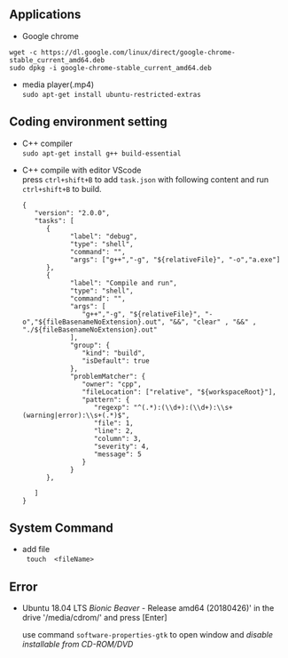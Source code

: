 
## Applications

 * Google chrome 
 ```
wget -c https://dl.google.com/linux/direct/google-chrome-stable_current_amd64.deb
sudo dpkg -i google-chrome-stable_current_amd64.deb
```

* media player(.mp4)  
` sudo apt-get install ubuntu-restricted-extras
`
## Coding  environment setting

* C++ compiler  
`sudo apt-get install g++ build-essential
` 
- C++ compile with  editor VScode  
press `ctrl+shift+B` to add `task.json` with following content and run `ctrl+shift+B` to build. 
   ```
   {
      "version": "2.0.0",
      "tasks": [
         {
               "label": "debug",
               "type": "shell",
               "command": "",
               "args": ["g++","-g", "${relativeFile}", "-o","a.exe"]
         },
         {
               "label": "Compile and run",
               "type": "shell",
               "command": "",
               "args": [
                  "g++","-g", "${relativeFile}", "-o","${fileBasenameNoExtension}.out", "&&", "clear" , "&&" , "./${fileBasenameNoExtension}.out"
               ],
               "group": {
                  "kind": "build",
                  "isDefault": true  
               },
               "problemMatcher": {
                  "owner": "cpp",
                  "fileLocation": ["relative", "${workspaceRoot}"],
                  "pattern": {
                     "regexp": "^(.*):(\\d+):(\\d+):\\s+(warning|error):\\s+(.*)$",
                     "file": 1,
                     "line": 2,
                     "column": 3,
                     "severity": 4,
                     "message": 5
                  }
               }
         },
         
      ]
   }
   ```


## System Command

* add file  
` touch  <fileName>`

## Error 

* Ubuntu 18.04 LTS _Bionic Beaver_ - Release amd64 (20180426)' in the drive
   '/media/cdrom/' and press [Enter] 
   
   use  command `software-properties-gtk` to open window and *disable installable from CD-ROM/DVD* 
   